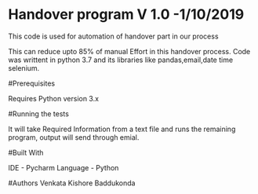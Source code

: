 # Handover program V 1.0 -1/10/2019
This code is used for automation of handover part in our process

This can reduce upto 85% of manual Effort in this handover process. Code was writtent in python 3.7 and its libraries like pandas,email,date time
selenium.

#Prerequisites

Requires Python version 3.x

#Running the tests

It will take Required Information from a text file and runs the remaining program, output will send through emial.

#Built With

IDE - Pycharm
Language - Python


#Authors 
Venkata Kishore Baddukonda


 
